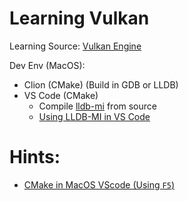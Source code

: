 # Learning Vulkan
Learning Source: [Vulkan Engine](https://www.youtube.com/playlist?list=PLFAIgTeqcARkeHm-RimFyKET6IZPxlBSt)

Dev Env (MacOS):
- Clion (CMake) (Build in GDB or LLDB)
- VS Code (CMake)
  - Compile [lldb-mi](https://github.com/lldb-tools/lldb-mi) from source
  - [Using LLDB-MI in VS Code](https://code.visualstudio.com/docs/cpp/lldb-mi)


# Hints:
- [CMake in MacOS VScode (Using `F5`)](https://github.com/microsoft/vscode-cpptools/issues/2456)